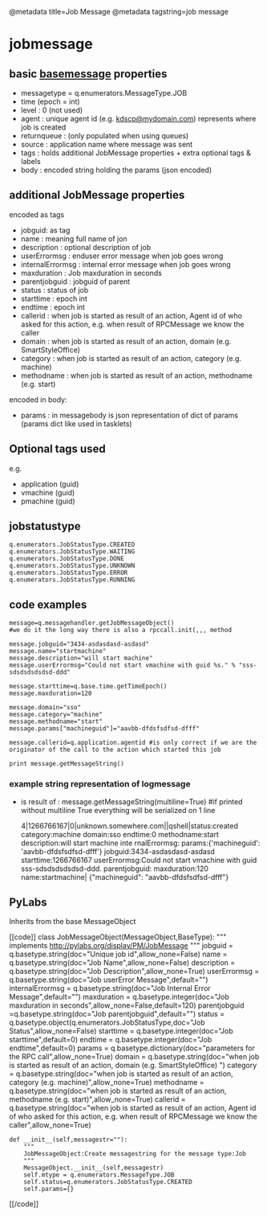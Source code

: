 @metadata title=Job Message
@metadata tagstring=job message

[basemsg]: /#/Components/BaseMsg

# jobmessage

## basic [basemessage][basemsg] properties

* messagetype = q.enumerators.MessageType.JOB
* time (epoch = int)
* level : 0 (not used)
* agent : unique agent id (e.g. kdscp@mydomain.com) represents where job is created
* returnqueue : (only populated when using queues)
* source : application name where message was sent
* tags : holds additional JobMessage properties + extra optional tags & labels
* body : encoded string holding the params (json encoded)


## additional JobMessage properties

encoded as tags
* jobguid: as tag
* name : meaning full name of jon
* description : optional description of job
* userErrormsg : enduser error message when job goes wrong
* internalErrormsg : internal error message when job goes wrong
* maxduration :  Job maxduration in seconds
* parentjobguid : jobguid of parent
* status : status of job
* starttime : epoch int
* endtime : epoch int
* callerid : when job is started as result of an action, Agent id of who asked for this action, e.g. when result of RPCMessage we know the caller
* domain : when job is started as result of an action, domain (e.g. SmartStyleOffice)
* category : when job is started as result of an action, category (e.g. machine)
* methodname : when job is started as result of an action,  methodname (e.g. start)

encoded in body:
* params : in messagebody is json representation of dict of params (params dict like used in tasklets)


## Optional tags used

e.g.
* application (guid)
* vmachine (guid)
* pmachine (guid)


## jobstatustype

    q.enumerators.JobStatusType.CREATED     
    q.enumerators.JobStatusType.WAITING   
    q.enumerators.JobStatusType.DONE        
    q.enumerators.JobStatusType.UNKNOWN   
    q.enumerators.JobStatusType.ERROR      
    q.enumerators.JobStatusType.RUNNING     


## code examples


    message=q.messagehandler.getJobMessageObject()
    #we do it the long way there is also a rpccall.init(,,, method
    
    message.jobguid="3434-asdasdasd-asdasd"
    message.name="startmachine"
    message.description="will start machine"
    message.userErrormsg="Could not start vmachine with guid %s." % "sss-sdsdsdsdsdsd-ddd"
    
    message.starttime=q.base.time.getTimeEpoch()
    message.maxduration=120 
    
    message.domain="sso"
    message.category="machine"
    message.methodname="start"
    message.params["machineguid"]="aavbb-dfdsfsdfsd-dfff"
    
    message.callerid=q.application.agentid #is only correct if we are the originator of the call to the action which started this job
    
    print message.getMessageString()


### example string representation of logmessage

* is result of : message.getMessageString(multiline=True)  #if printed without multiline True everything will be serialized on 1 line

    4|1266766167|0|unknown.somewhere.com||qshell|status:created category:machine domain:sso endtime:0 methodname:start description:will start machine inte
    rnalErrormsg: params:{'machineguid': 'aavbb-dfdsfsdfsd-dfff'} jobguid:3434-asdasdasd-asdasd starttime:1266766167 userErrormsg:Could not start vmachine
     with guid sss-sdsdsdsdsdsd-ddd. parentjobguid: maxduration:120 name:startmachine|
    {"machineguid": "aavbb-dfdsfsdfsd-dfff"}


## PyLabs

Inherits from the base MessageObject

[[code]]
class JobMessageObject(MessageObject,BaseType):
    """
    implements http://pylabs.org/display/PM/JobMessage
    """
    jobguid = q.basetype.string(doc="Unique job id",allow_none=False)
    name = q.basetype.string(doc="Job Name",allow_none=False)
    description = q.basetype.string(doc="Job Description",allow_none=True)
    userErrormsg = q.basetype.string(doc="Job userError Message",default="")
    internalErrormsg = q.basetype.string(doc="Job Internal Error Message",default="")
    maxduration = q.basetype.integer(doc="Job maxduration in seconds",allow_none=False,default=120)
    parentjobguid =q.basetype.string(doc="Job parentjobguid",default="")
    status = q.basetype.object(q.enumerators.JobStatusType,doc="Job Status",allow_none=False)
    starttime = q.basetype.integer(doc="Job starttime",default=0)
    endtime = q.basetype.integer(doc="Job endtime",default=0)
    params = q.basetype.dictionary(doc="parameters for the RPC call",allow_none=True) 
    domain = q.basetype.string(doc="when job is started as result of an action, domain (e.g. SmartStyleOffice) ")
    category = q.basetype.string(doc="when job is started as result of an action, category (e.g. machine)",allow_none=True) 
    methodname = q.basetype.string(doc="when job is started as result of an action,  methodname (e.g. start)",allow_none=True) 
    callerid = q.basetype.string(doc="when job is started as result of an action, Agent id of who asked for this action, e.g. when result of RPCMessage we know the caller",allow_none=True)

    def __init__(self,messagestr=""):
        """
        JobMessageObject:Create messagestring for the message type:Job
        """        
        MessageObject.__init__(self,messagestr)
        self.mtype = q.enumerators.MessageType.JOB    
        self.status=q.enumerators.JobStatusType.CREATED
        self.params={}
[[/code]]
